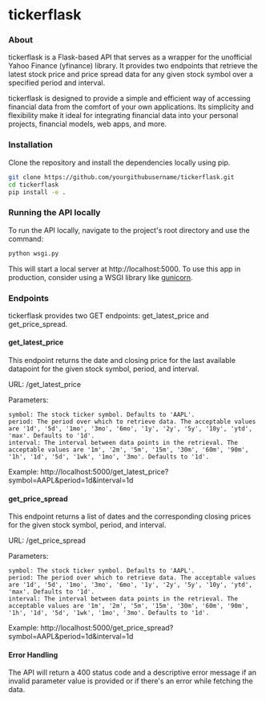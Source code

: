 # tickerflask


### About

tickerflask is a Flask-based API that serves as a wrapper for the unofficial Yahoo Finance (yfinance) library. It provides two endpoints that retrieve the latest stock price and price spread data for any given stock symbol over a specified period and interval.

tickerflask is designed to provide a simple and efficient way of accessing financial data from the comfort of your own applications. Its simplicity and flexibility make it ideal for integrating financial data into your personal projects, financial models, web apps, and more.

### Installation

Clone the repository and install the dependencies locally using pip.

```bash
git clone https://github.com/yourgithubusername/tickerflask.git
cd tickerflask
pip install -e .
```

### Running the API locally

To run the API locally, navigate to the project's root directory and use the command:

```bash
python wsgi.py
```

This will start a local server at http://localhost:5000. To use this app in production, consider using a WSGI library like [gunicorn](https://gunicorn.org/).

### Endpoints

tickerflask provides two GET endpoints: get_latest_price and get_price_spread.

#### get_latest_price

This endpoint returns the date and closing price for the last available datapoint for the given stock symbol, period, and interval.

URL: /get_latest_price

Parameters:

    symbol: The stock ticker symbol. Defaults to 'AAPL'.
    period: The period over which to retrieve data. The acceptable values are '1d', '5d', '1mo', '3mo', '6mo', '1y', '2y', '5y', '10y', 'ytd', 'max'. Defaults to '1d'.
    interval: The interval between data points in the retrieval. The acceptable values are '1m', '2m', '5m', '15m', '30m', '60m', '90m', '1h', '1d', '5d', '1wk', '1mo', '3mo'. Defaults to '1d'.

Example: http://localhost:5000/get_latest_price?symbol=AAPL&period=1d&interval=1d

#### get_price_spread

This endpoint returns a list of dates and the corresponding closing prices for the given stock symbol, period, and interval.

URL: /get_price_spread

Parameters:

    symbol: The stock ticker symbol. Defaults to 'AAPL'.
    period: The period over which to retrieve data. The acceptable values are '1d', '5d', '1mo', '3mo', '6mo', '1y', '2y', '5y', '10y', 'ytd', 'max'. Defaults to '1d'.
    interval: The interval between data points in the retrieval. The acceptable values are '1m', '2m', '5m', '15m', '30m', '60m', '90m', '1h', '1d', '5d', '1wk', '1mo', '3mo'. Defaults to '1d'.

Example: http://localhost:5000/get_price_spread?symbol=AAPL&period=1d&interval=1d

#### Error Handling

The API will return a 400 status code and a descriptive error message if an invalid parameter value is provided or if there's an error while fetching the data.